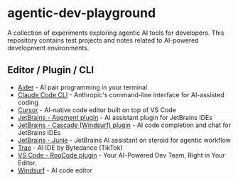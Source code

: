 # agentic-dev-playground

A collection of experiments exploring agentic AI tools for developers. This repository contains test projects and notes related to AI-powered development environments.

## Editor / Plugin / CLI

- [Aider](https://aider.chat/) - AI pair programming in your terminal
- [Claude Code CLI](https://docs.anthropic.com/en/docs/agents-and-tools/claude-code/overview) - Anthropic's command-line interface for AI-assisted coding
- [Cursor](https://www.cursor.com/) - AI-native code editor built on top of VS Code
- [JetBrains - Augment plugin](https://plugins.jetbrains.com/plugin/24072-augment) - AI assistant plugin for JetBrains IDEs
- [JetBrains - Cascade (Windsurf) plugin](https://plugins.jetbrains.com/plugin/20540-windsurf-plugin-formerly-codeium-for-python-js-java-go--) - AI code completion and chat for JetBrains IDEs
- [JetBrains - Junie](https://www.jetbrains.com/fr-fr/junie/) - JetBrains AI assistant on steroid for agentic workflow
- [Trae](https://www.trae.ai/) - AI IDE by Bytedance (TikTok)
- [VS Code - RooCode plugin](https://roocode.com/) - Your AI-Powered Dev Team, Right in Your Editor.
- [Windsurf](https://windsurf.com/editor) - AI code editor
